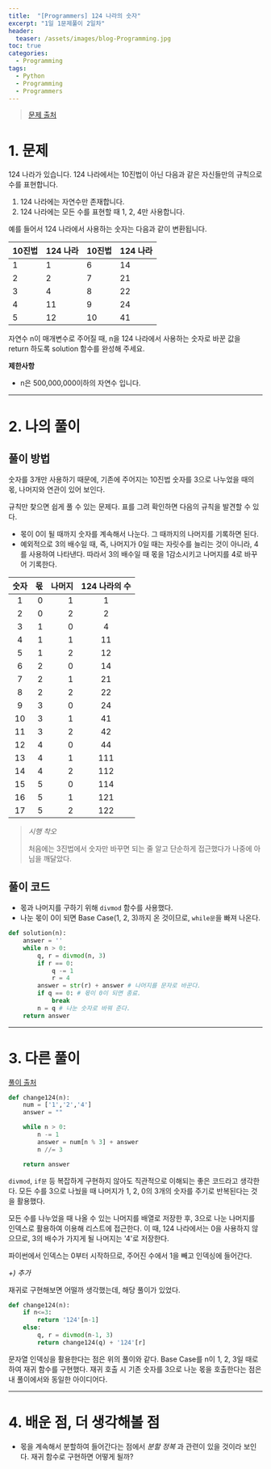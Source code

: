 ```yaml
---
title:  "[Programmers] 124 나라의 숫자"
excerpt: "1일 1문제풀이 2일차"
header:
  teaser: /assets/images/blog-Programming.jpg
toc: true
categories:
  - Programming
tags:
  - Python
  - Programming
  - Programmers
---
```


> [문제 출처](https://programmers.co.kr/learn/courses/30/lessons/12899#)



# 1. 문제

124 나라가 있습니다. 124 나라에서는 10진법이 아닌 다음과 같은 자신들만의 규칙으로 수를 표현합니다.

1. 124 나라에는 자연수만 존재합니다.
2. 124 나라에는 모든 수를 표현할 때 1, 2, 4만 사용합니다.  

예를 들어서 124 나라에서 사용하는 숫자는 다음과 같이 변환됩니다.

| 10진법 | 124 나라 | 10진법 | 124 나라 |
| ------ | -------- | ------ | -------- |
| 1      | 1        | 6      | 14       |
| 2      | 2        | 7      | 21       |
| 3      | 4        | 8      | 22       |
| 4      | 11       | 9      | 24       |
| 5      | 12       | 10     | 41       |

자연수 n이 매개변수로 주어질 때, n을 124 나라에서 사용하는 숫자로 바꾼 값을 return 하도록 solution 함수를 완성해 주세요.  



**제한사항**

- n은 500,000,000이하의 자연수 입니다.




---



# 2. 나의 풀이 

## 풀이 방법

 

 숫자를 3개만 사용하기 때문에, 기존에 주어지는 10진법 숫자를 3으로 나누었을 때의 몫, 나머지와 연관이 있어 보인다.

 규칙만 찾으면 쉽게 풀 수 있는 문제다. 표를 그려 확인하면 다음의 규칙을 발견할 수 있다.

* 몫이 0이 될 때까지 숫자를 계속해서 나눈다. 그 때까지의 나머지를 기록하면 된다.
* 예외적으로 3의 배수일 때, 즉, 나머지가 0일 때는 자릿수를 늘리는 것이 아니라, 4를 사용하여 나타낸다. 따라서 3의 배수일 때 몫을 1감소시키고 나머지를 4로 바꾸어 기록한다.

| 숫자 |   몫 | 나머지 | 124 나라의 수 |
| :--: | ---: | -----: | :-----------: |
|  1   |    0 |      1 |       1       |
|  2   |    0 |      2 |       2       |
|  3   |    1 |      0 |       4       |
|  4   |    1 |      1 |      11       |
|  5   |    1 |      2 |      12       |
|  6   |    2 |      0 |      14       |
|  7   |    2 |      1 |      21       |
|  8   |    2 |      2 |      22       |
|  9   |    3 |      0 |      24       |
|  10  |    3 |      1 |      41       |
|  11  |    3 |      2 |      42       |
|  12  |    4 |      0 |      44       |
|  13  |    4 |      1 |      111      |
|  14  |    4 |      2 |      112      |
|  15  |    5 |      0 |      114      |
|  16  |    5 |      1 |      121      |
|  17  |    5 |      2 |      122      |

  

> *시행 착오*
>
>  처음에는 3진법에서 숫자만 바꾸면 되는 줄 알고 단순하게 접근했다가 나중에 아님을 깨달았다.

   



## 풀이 코드

* 몫과 나머지를 구하기 위해 `divmod` 함수를 사용했다.
* 나눈 몫이 0이 되면 Base Case(1, 2, 3)까지 온 것이므로, `while문`을 빠져 나온다.

```python
def solution(n):
    answer = ''
    while n > 0:
        q, r = divmod(n, 3)
        if r == 0:
            q -= 1
            r = 4
        answer = str(r) + answer # 나머지를 문자로 바꾼다.
        if q == 0: # 몫이 0이 되면 종료.
            break
        n = q # 나눈 숫자로 바꿔 준다.
    return answer
```

 

  

---



# 3. 다른 풀이

[풀이 출처](https://programmers.co.kr/learn/courses/30/lessons/12899/solution_groups?language=python3)

 

```python
def change124(n):
    num = ['1','2','4']
    answer = ""

    while n > 0:
        n -= 1
        answer = num[n % 3] + answer
        n //= 3

    return answer
```

  `divmod`, `if문` 등 복잡하게 구현하지 않아도 직관적으로 이해되는 좋은 코드라고 생각한다. 모든 수를 3으로 나눴을 때 나머지가 1, 2, 0의 3개의 숫자를 주기로 반복된다는 것을 활용했다. 

 모든 수를 나누었을 때 나올 수 있는 나머지를 배열로 저장한 후, 3으로 나눈 나머지를 인덱스로 활용하여 이용해 리스트에 접근한다. 이 때, 124 나라에서는 0을 사용하지 않으므로, 3의 배수가 가지게 될 나머지는 '4'로 저장한다.

 파이썬에서 인덱스는 0부터 시작하므로, 주어진 수에서 1을 빼고 인덱싱에 들어간다.





*+) 추가*

 재귀로 구현해보면 어떨까 생각했는데, 해당 풀이가 있었다.

```python
def change124(n):
    if n<=3:
        return '124'[n-1]
    else:
        q, r = divmod(n-1, 3) 
        return change124(q) + '124'[r]
```

 문자열 인덱싱을 활용한다는 점은 위의 풀이와 같다. Base Case를 n이 1, 2, 3일 때로 하여 재귀 함수를 구현했다. 재귀 호출 시 기존 숫자를 3으로 나눈 몫을 호출한다는 점은 내 풀이에서와 동일한 아이디어다.



---

  

# 4. 배운 점, 더 생각해볼 점

* 몫을 계속해서 분할하여 들어간다는 점에서 *분할 정복* 과 관련이 있을 것이라 보인다. 재귀 함수로 구현하면 어떻게 될까?




